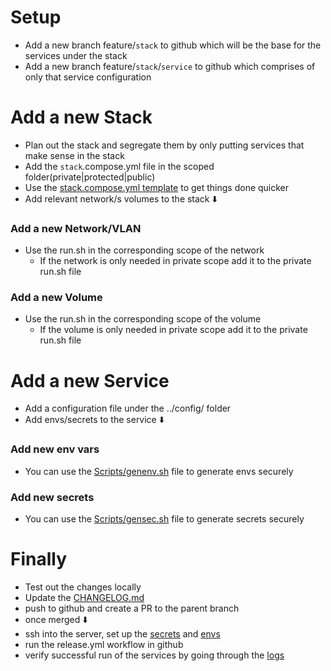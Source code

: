 # Setup
- Add a new branch feature/`stack` to github which will be the base for the services under the stack
- Add a new branch feature/`stack`/`service` to github which comprises of only that service configuration

# Add a new Stack
- Plan out the stack and segregate them by only putting services that make sense in the stack
- Add the `stack`.compose.yml file in the scoped folder(private|protected|public)
- Use the [stack.compose.yml template](../Templates/stack.compose.yml) to get things done quicker
- Add relevant network/s volumes to the stack ⬇️

### Add a new Network/VLAN
- Use the run.sh in the corresponding scope of the network
	- If the network is only needed in private scope add it to the private run.sh file

### Add a new Volume
- Use the run.sh in the corresponding scope of the volume
	- If the volume is only needed in private scope add it to the private run.sh file

# Add a new Service
- Add a configuration file under the ../config/ folder
- Add envs/secrets to the service ⬇️

### Add new env vars
- You can use the [Scripts/genenv.sh](../Scripts/genenv.sh) file to generate envs securely

### Add new secrets
- You can use the [Scripts/gensec.sh](../Scripts/gensec.sh) file to generate secrets securely

# Finally
- Test out the changes locally
- Update the [CHANGELOG.md](./CHANGELOG.md)
- push to github and create a PR to the parent branch
- once merged ⬇️
- ssh into the server, set up the [secrets](#add-new-secrets) and [envs](#add-new-env-vars)
- run the release.yml workflow in github
- verify successful run of the services by going through the [logs](../logs/)
